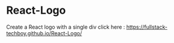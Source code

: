 # React-Logo
Create a React logo with a single div
click here : https://fullstack-techboy.github.io/React-Logo/
